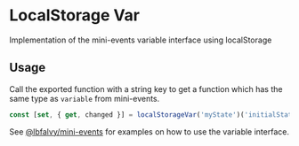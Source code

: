 # LocalStorage Var

Implementation of the mini-events variable interface using localStorage

## Usage

Call the exported function with a string key to get a function
which has the same type as `variable` from mini-events.

```ts
const [set, { get, changed }] = localStorageVar('myState')('initialState')
```

See [@lbfalvy/mini-events](https://github.com/lbfalvy/mini-events#variable)
for examples on how to use the variable interface.
